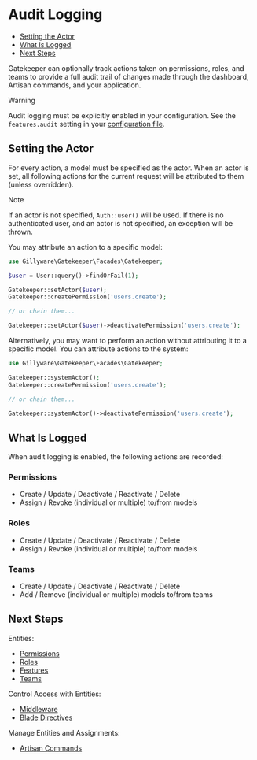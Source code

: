 # Audit Logging

- [Setting the Actor](#setting-the-actor)
- [What Is Logged](#what-is-logged)
- [Next Steps](#next-steps)

Gatekeeper can optionally track actions taken on permissions, roles, and teams to provide a full audit trail of changes made through the dashboard, Artisan commands, and your application.

> [!WARNING]
> Audit logging must be explicitly enabled in your configuration. See the `features.audit` setting in your [configuration file](../configuration.md#feature-flags).

<a name="setting-the-actor"></a>
## Setting the Actor

For every action, a model must be specified as the actor. When an actor is set, all following actions for the current request will be attributed to them (unless overridden).

> [!NOTE]
> If an actor is not specified, `Auth::user()` will be used. If there is no authenticated user, and an actor is not specified, an exception will be thrown.

You may attribute an action to a specific model:

```php
use Gillyware\Gatekeeper\Facades\Gatekeeper;

$user = User::query()->findOrFail(1);

Gatekeeper::setActor($user);
Gatekeeper::createPermission('users.create');

// or chain them...

Gatekeeper::setActor($user)->deactivatePermission('users.create');
```

Alternatively, you may want to perform an action without attributing it to a specific model. You can attribute actions to the system:

```php
use Gillyware\Gatekeeper\Facades\Gatekeeper;

Gatekeeper::systemActor();
Gatekeeper::createPermission('users.create');

// or chain them...

Gatekeeper::systemActor()->deactivatePermission('users.create');
```

<a name="what-is-logged"></a>
## What Is Logged

When audit logging is enabled, the following actions are recorded:

### Permissions

- Create / Update / Deactivate / Reactivate / Delete
- Assign / Revoke (individual or multiple) to/from models

### Roles

- Create / Update / Deactivate / Reactivate / Delete
- Assign / Revoke (individual or multiple) to/from models

### Teams

- Create / Update / Deactivate / Reactivate / Delete
- Add / Remove (individual or multiple) models to/from teams

<a name="next-steps"></a>
## Next Steps

Entities:
- [Permissions](permissions.md)
- [Roles](roles.md)
- [Features](features.md)
- [Teams](teams.md)

Control Access with Entities:
- [Middleware](middleware.md)
- [Blade Directives](blade-directives.md)

Manage Entities and Assignments:
- [Artisan Commands](artisan-commands.md)
